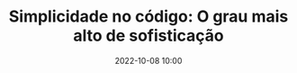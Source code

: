 ---
title: 'Simplicidade no código: O grau mais alto de sofisticação'
type: palestra
speakers:
  - Matheus Lopes Santos
speakersPictures: []
picture: /assets/images/schedule/matheus_lopes.jpeg
linkedin: https://www.linkedin.com/in/matheus-lopes-santos
twitter: 
instagram: 
date: '2022-10-08 10:00'
rooms:
  - 4
  - 5
---
